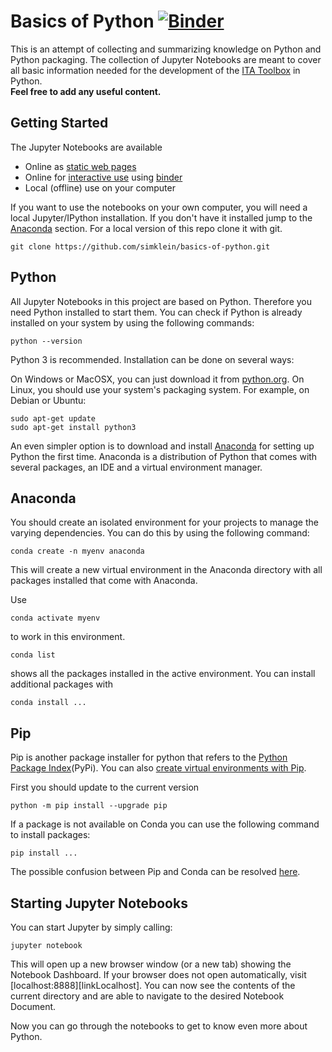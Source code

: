 # Basics of Python [![Binder](https://mybinder.org/badge_logo.svg)](https://mybinder.org/v2/gh/simklein/basics-of-python/master?filepath=index.ipynb)
This is an attempt of collecting and summarizing knowledge on Python and Python packaging. The collection of Jupyter Notebooks are meant to cover all basic information needed for the development of the [ITA Toolbox](https://git.rwth-aachen.de/mbe/haiopy) in Python.  
**Feel free to add any useful content.**


## Getting Started
The Jupyter Notebooks are available

* Online as [static web pages](http://nbviewer.ipython.org/github/simklein/basics-of-python/blob/master/index.ipynb) 
* Online for [interactive use](https://mybinder.org/v2/gh/simklein/basics-of-python/master?filepath=index.ipynb) using [binder](http://mybinder.org/)
* Local (offline) use on your computer

If you want to use the notebooks on your own computer, you will need a local Jupyter/IPython installation. If you don't have it installed jump to the [Anaconda](#anaconda) section. 
For a local version of this repo clone it with git. 
```
git clone https://github.com/simklein/basics-of-python.git
``` 


## Python
All Jupyter Notebooks in this project are based on Python.
Therefore you need Python installed to start them.
You can check if Python is already installed on your system by using the following commands:
```
python --version
```
Python 3 is recommended. Installation can be done on several ways:

On Windows or MacOSX, you can just download it from [python.org](https://www.python.org/downloads/).
On Linux, you should use your system's packaging system. For example, on Debian or Ubuntu:
```
sudo apt-get update
sudo apt-get install python3
```
An even simpler option is to download and install [Anaconda](https://www.anaconda.com/distribution/) for setting up Python the first time. Anaconda is a distribution of Python that comes with several packages, an IDE and a virtual environment manager.


## Anaconda
You should create an isolated environment for your projects to manage the varying dependencies. You can do this by using the following command:
```
conda create -n myenv anaconda
```
This will create a new virtual environment in the Anaconda directory with all packages installed that come with Anaconda. 

Use 
```
conda activate myenv
```
to work in this environment.
```
conda list
``` 
shows all the packages installed in the active environment.
You can install additional packages with
```
conda install ...
```

## Pip
Pip is another package installer for python that refers to the [Python Package Index](https://pypi.org/)(PyPi).
You can also [create virtual environments with Pip](https://packaging.python.org/guides/installing-using-pip-and-virtual-environments/).  

First you should update to the current version
```
python -m pip install --upgrade pip
```

If a package is not available on Conda you can use the following command to install packages:
```
pip install ...
```

The possible confusion between Pip and Conda can be resolved [here](https://www.anaconda.com/understanding-conda-and-pip/).


## Starting Jupyter Notebooks
You can start Jupyter by simply calling:
```
jupyter notebook
```
This will open up a new browser window (or a new tab) showing the Notebook Dashboard.
If your browser does not open automatically, visit [localhost:8888][linkLocalhost].
You can now see the contents of the current directory and are able to navigate to the desired Notebook Document.

Now you can go through the notebooks to get to know even more about Python.
